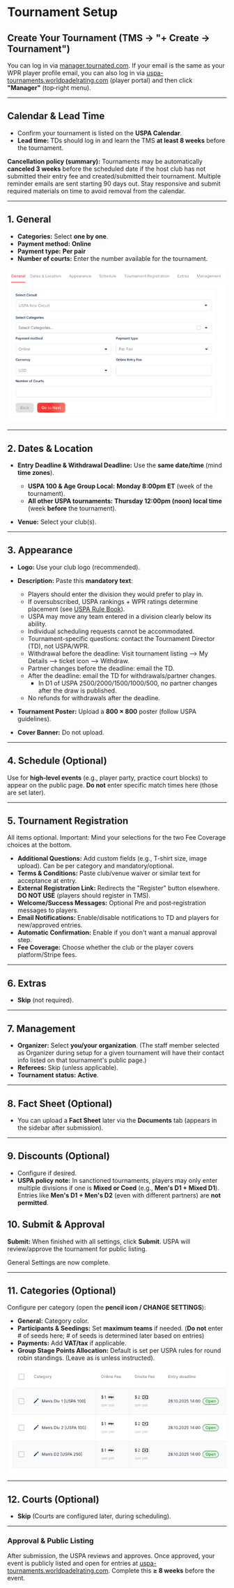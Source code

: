 # Tournament Setup

## Create Your Tournament (TMS → "+ Create → Tournament")

You can log in via [manager.tournated.com](https://manager.tournated.com). If your email is the same as your WPR player profile email, you can also log in via [uspa-tournaments.worldpadelrating.com](https://uspa-tournaments.worldpadelrating.com) (player portal) and then click **"Manager"** (top‑right menu).

---

## Calendar & Lead Time

- Confirm your tournament is listed on the **USPA Calendar**.
- **Lead time:** TDs should log in and learn the TMS **at least 8 weeks** before the tournament.

**Cancellation policy (summary):** Tournaments may be automatically **canceled 3 weeks** before the scheduled date if the host club has not submitted their entry fee and created/submitted their tournament. Multiple reminder emails are sent starting 90 days out. Stay responsive and submit required materials on time to avoid removal from the calendar.

---

## 1. General

- **Categories:** Select **one by one**.
- **Payment method:** **Online**
- **Payment type:** **Per pair**
- **Number of courts:** Enter the number available for the tournament.

![GeneralImage](../.gitbook/assets/screen_1b.png)

---

## 2. Dates & Location

- **Entry Deadline & Withdrawal Deadline:** Use the **same date/time** (mind **time zones**).

  - **USPA 100 & Age Group Local:** **Monday 8:00pm ET** (week of the tournament).
  - **All other USPA tournaments:** **Thursday 12:00pm (noon) local time** (week **before** the tournament).

- **Venue:** Select your club(s).

---

## 3. Appearance

- **Logo:** Use your club logo (recommended).

- **Description:** Paste this **mandatory text**:

  - Players should enter the division they would prefer to play in.
  - If oversubscribed, USPA rankings + WPR ratings determine placement (see [USPA Rule Book](https://padelusa.org/competition/rules-and-regulations/)).
  - USPA may move any team entered in a division clearly below its ability.
  - Individual scheduling requests cannot be accommodated.
  - Tournament-specific questions: contact the Tournament Director (TD), not USPA/WPR.
  - Withdrawal before the deadline: Visit tournament listing --> My Details --> ticket icon --> Withdraw.
  - Partner changes before the deadline: email the TD.
  - After the deadline: email the TD for withdrawals/partner changes.
    - In D1 of USPA 2500/2000/1500/1000/500, no partner changes after the draw is published.
  - No refunds for withdrawals after the deadline.

- **Tournament Poster:** Upload a **800 × 800** poster (follow USPA guidelines).

- **Cover Banner:** Do not upload.

---

## 4. Schedule (Optional)

Use for **high‑level events** (e.g., player party, practice court blocks) to appear on the public page. **Do not** enter specific match times here (those are set later).

---

## 5. Tournament Registration

All items optional. Important: Mind your selections for the two Fee Coverage choices at the bottom.

- **Additional Questions:** Add custom fields (e.g., T‑shirt size, image upload). Can be per category and mandatory/optional.
- **Terms & Conditions:** Paste club/venue waiver or similar text for acceptance at entry.
- **External Registration Link:** Redirects the "Register" button elsewhere. **DO NOT USE** (players should register in TMS).
- **Welcome/Success Messages:** Optional Pre and post‑registration messages to players.
- **Email Notifications:** Enable/disable notifications to TD and players for new/approved entries.
- **Automatic Confirmation:** Enable if you don't want a manual approval step.
- **Fee Coverage:** Choose whether the club or the player covers platform/Stripe fees.

---

## 6. Extras

- **Skip** (not required).

---

## 7. Management

- **Organizer:** Select **you/your organization**. (The staff member selected as Organizer during setup for a given tournament will have their contact info listed on that tournament's public page.)
- **Referees:** Skip (unless applicable).
- **Tournament status:** **Active**.

---

## 8. Fact Sheet (Optional)

- You can upload a **Fact Sheet** later via the **Documents** tab (appears in the sidebar after submission).

---

## 9. Discounts (Optional)

- Configure if desired.
- **USPA policy note:** In sanctioned tournaments, players may only enter multiple divisions if one is **Mixed or Coed** (e.g., **Men's D1 + Mixed D1**). Entries like **Men's D1 + Men's D2** (even with different partners) are **not permitted**.

## 10. Submit & Approval

**Submit:** When finished with all settings, click **Submit**. USPA will review/approve the tournament for public listing.

General Settings are now complete.

---

## 11. Categories (Optional)

Configure per category (open the **pencil icon / CHANGE SETTINGS**):

- **General:** Category color.
- **Participants & Seedings:** Set **maximum teams** if needed. (**Do not** enter # of seeds here; # of seeds is determined later based on entries)
- **Payments:** Add **VAT/tax** if applicable.
- **Group Stage Points Allocation:** Default is set per USPA rules for round robin standings. (Leave as is unless instructed).

![CategoryImage](../.gitbook/assets/screen_2.png)

---

## 12. Courts (Optional)

- **Skip** (Courts are configured later, during scheduling).

---

### Approval & Public Listing

After submission, the USPA reviews and approves. Once approved, your event is publicly listed and open for entries at [uspa-tournaments.worldpadelrating.com](https://uspa-tournaments.worldpadelrating.com). Complete this **≥ 8 weeks** before the event.
